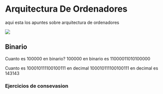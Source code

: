 # Arquitectura De Ordenadores
 
 aqui esta los apuntes sobre arquitectura de ordenadores
 
 ![](https://informaticaenmicasa.com/wp-content/uploads/2014/06/placa-base-1-300x179.png)


## Binario  
Cuanto es 100000 en binario?
100000 en binario es 11000011010100000

Cuanto es 100010111100100111 en decimal
100010111100100111 en decimal es 143143


### Ejercicios de consevasion



